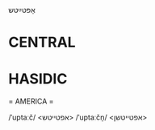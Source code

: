 אָפּטײַטש

CENTRAL
========

HASIDIC
=======
= AMERICA = 

/ˈuptaːč/ <אפטייטש>
/ˈuptaːčn̩/ <אפטייטשן>
